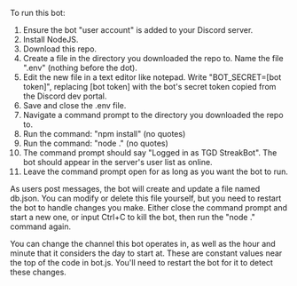 To run this bot:

1. Ensure the bot "user account" is added to your Discord server.
2. Install NodeJS.
3. Download this repo.
4. Create a file in the directory you downloaded the repo to. Name the file ".env" (nothing before the dot).
5. Edit the new file in a text editor like notepad. Write "BOT_SECRET=[bot token]", replacing [bot token] with the bot's secret token copied from the Discord dev portal.
6. Save and close the .env file.
7. Navigate a command prompt to the directory you downloaded the repo to.
8. Run the command: "npm install" (no quotes)
9. Run the command: "node ." (no quotes)
10. The command prompt should say "Logged in as TGD StreakBot". The bot should appear in the server's user list as online.
11. Leave the command prompt open for as long as you want the bot to run.

As users post messages, the bot will create and update a file named db.json. You can modify or delete this file yourself, but you need to restart the bot to handle changes you make. Either close the command prompt and start a new one, or input Ctrl+C to kill the bot, then run the "node ." command again.

You can change the channel this bot operates in, as well as the hour and minute that it considers the day to start at. These are constant values near the top of the code in bot.js. You'll need to restart the bot for it to detect these changes.